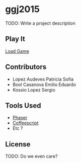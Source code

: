 # ggj2015

TODO: Write a project description

## Play It

[Load Game](http://horchatas.github.io/ggj2015/)

## Contributors
- Lopez Audeves Patricia Sofia
- Bool Casanova Emilio Eduardo
- Kossio Lopez Sergio

## Tools Used
- [Phaser](https://github.com/photonstorm/phaser)
- [Coffeescript](https://github.com/jashkenas/coffeescript)
- Etc ?

## License
TODO: Do we even care?